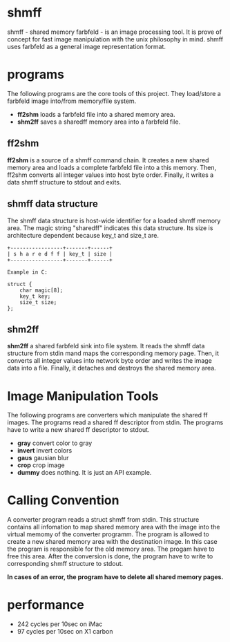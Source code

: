 # shmff

shmff - shared memory farbfeld - is an image processing tool.
It is prove of concept for fast image manipulation with the unix philosophy in
mind.
shmff uses farbfeld as a general image representation format.

# programs

The following programs are the core tools of this project.
They load/store a farbfeld image into/from memory/file system.

 * **ff2shm** loads a farbfeld file into a shared memory area.
 * **shm2ff** saves a sharedff memory area into a farbfeld file.

## ff2shm

**ff2shm** is a source of a shmff command chain.
It creates a new shared memory area and loads a complete farbfeld file into a
this memory.
Then, ff2shm converts all integer values into host byte order.
Finally, it writes a data shmff structure to stdout and exits.

## shmff data structure

The shmff data structure is host-wide identifier for a loaded shmff memory
area.
The magic string "sharedff" indicates this data structure.
Its size is architecture dependent because key\_t and size\_t are.

```
+-----------------+-------+------+
| s h a r e d f f | key_t | size |
+-----------------+-------+------+

Example in C:

struct {
	char magic[8];
	key_t key;
	size_t size;
};
```

## shm2ff

**shm2ff** a shared farbfeld sink into file system.
It reads the shmff data structure from stdin mand maps the corresponding
memory page.
Then, it converts all integer values into network byte order and writes the
image data into a file.
Finally, it detaches and destroys the shared memory area.

# Image Manipulation Tools

The following programs are converters which manipulate the shared ff images.
The programs read a shared ff descriptor from stdin.
The programs have to write a new shared ff descriptor to stdout.

 * **gray** convert color to gray
 * **invert** invert colors
 * **gaus** gausian blur
 * **crop** crop image
 * **dummy** does nothing.  It is just an API example.

# Calling Convention

A converter program reads a struct shmff from stdin.
This structure contains all infomation to map shared memory area with the image
into the virtual memomy of the converter programm.
The program is allowed to create a new shared memory area with the destination
image.
In this case the program is responsible for the old memory area.
The progam have to free this area.
After the conversion is done, the program have to write to corresponding shmff
structure to stdout.

**In cases of an error, the program have to delete all shared memory pages.**

# performance

 * 242 cycles per 10sec on iMac
 *  97 cycles per 10sec on X1 carbon
